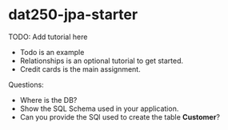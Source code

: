 # dat250-jpa-starter

TODO: Add tutorial here
- Todo is an example
- Relationships is an optional tutorial to get started.
- Credit cards is the main assignment.

Questions:
- Where is the DB?
- Show the SQL Schema used in your application.
- Can you provide the SQl used to create the table **Customer**?